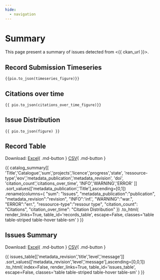 ```yaml
---
hide:
  - navigation
---
```

# Summary

This page present a summary of issues detected from <{{ ckan_url }}>.

<div id="map"></div>


## Record Submission Timeseries

``` plotly
{{pio.to_json(timeseries_figure)}}
```

## Citations over time

``` plotly
{{ pio.to_json(citations_over_time_figure)}}
```

## Issue Distribution

``` plotly
{{ pio.to_json(figure) }}
```

## Record Table

Download:
[Excel](catalog_summary.xlsx){ .md-button }
[CSV](catalog_summary.csv){ .md-button }

{{
  catalog_summary[[
    'Title','Catalogue','sum','projects','licence','progress','state',
    'ressource-type','eov','metadata_publication','metadata_revision',
    'doi',
    'citation_count','citations_over_time',
    'INFO','WARNING','ERROR'
  ]]
  .sort_values(['metadata_publication','Title'],ascending=[0,1])
  .rename(columns={
    "sum": "Issues",
    "metadata_publication":"publication",
    "metadata_revision":"revision",
    "INFO":'inf.',
    "WARNING":"war.",
    "ERROR":"err.",
    "ressource-type":"ressour type",
    "citation_count": "Citations",
    "citation_over_time": "Citation Distribution"
  })
  .to_html(
      render_links=True,
      table_id='records_table',
      escape=False,
      classes='table table-striped table-hover table-sm'
  )
}}

## Issues Summary

Download:
[Excel](issues_list.xlsx){ .md-button }
[CSV](issues_list.csv){ .md-button }

{{
  issues_table[['metadata_revision','title','level','message']]
  .sort_values(['metadata_revision','level','message'],ascending=[0,0,1])
  .to_html(
    index=False,
    render_links=True,
    table_id='issues_table',
    escape=False,
    classes='table table-striped table-hover table-sm'
  )
}}

<script>
  document.addEventListener("DOMContentLoaded", function() {
    var map = L.map('map').setView([51.505, -125.09],3);
    L.tileLayer('https://tile.openstreetmap.org/{z}/{x}/{y}.png', {
        maxZoom: 19,
        attribution: '&copy; <a href="http://www.openstreetmap.org/copyright">OpenStreetMap</a>'
    }).addTo(map);
    var geojsonFeatures = [
        {% for id,row in catalog_summary.dropna(subset=['name','spatial'], how='any').iterrows() %}
        {
            "type":"Feature",
            "properties": {
                "name": "{{row['name']}}",
                "row_id": "{{id}}"
            },
            "geometry": {{row['spatial']}}
        },
        {% endfor %}
    ];
    L.geoJSON(geojsonFeatures).addTo(map);

    $(document).ready(function () {
      $("#records_table").DataTable({
        scrollX: true,
        columnDefs: [{
          width: '300px',
          targets: 1,
        },{
          className: 'max-width-100', // Assign a custom class
          targets: [2, 3] // Example columns to have max-width
        }
        ]
      });
    });
    $(document).ready(function () {
      $("#issues_table").DataTable();
    });
  })
</script>
